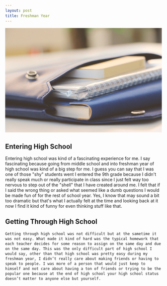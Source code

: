 ```yaml
---
layout: post
title: Freshman Year
---
```


![My Freshman year](/images/blur-book-book-bindings-1083728.jpg)

## Entering High School

   Entering high school was kind of a fascinating experience for me. I say fascinating because going from middle school and into freshman year of high school was kind of a big step for me. I guess you can say that I was one of those "shy" students went I entered the 9th grade because I didn't really speak much or really participate in class since I just felt way too nervous to step out of the "shell" that I have created around me. I felt that if I said the wrong thing or asked what seemed like a dumb questions I would be made fun of for the rest of school year. Yes, I know that may sound a bit too dramatic but that's what I actually felt at the time and looking back at it now I find it kind of funny for even thinking stuff like that. 

## Getting Through High School

	Getting through high school was not difficult but at the sametime it was not easy. What made it kind of hard was the typical homework that each teacher decides for some reason to assign on the same day and due on the same day. This was the only difficult part of high school I would say, other than that high school was pretty easy during my freshman year, I didn’t really care about making friends or having to speak to people. I was more of a person that would just keep to himself and not care about having a ton of friends or trying to be the popular one because at the end of high school your high school status doesn’t matter to anyone else but yourself. 
